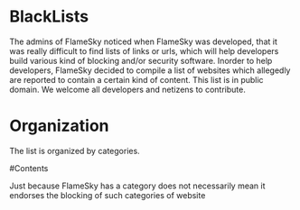 # BlackLists
The admins of FlameSky noticed when FlameSky was developed, that it was really difficult to find lists of links or urls, which will help developers build various kind of blocking and/or security software. Inorder to help developers, FlameSky decided to compile a list of websites which allegedly are reported to contain a certain kind of content. This list is in public domain. We welcome all developers and netizens to contribute.

# Organization
The list is organized by categories.

#Contents

Just because FlameSky has a category does not necessarily mean it endorses the blocking of such categories of website
